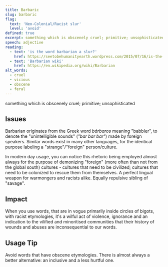 ```yaml
---
title: Barbaric
slug: barbaric
flag:
  text: 'Neo-Colonial/Racist slur'
  level: 'avoid'
defined: true
excerpt: something which is obscenely cruel; primitive; unsophisticated.
speech: adjective
reading:
  - text: 'is the word barbarian a slur?'
    href: https://seetobehumanityearth.wordpress.com/2015/07/16/is-the-term-barbarian-a-slur/
  - text: 'Barbarian wiki'
    href: https://en.wikipedia.org/wiki/Barbarian
alt_words:
  - cruel
  - vicious
  - obscene
  - feral
---
```


something which is obscenely cruel; primitive; unsophisticated

## Issues

Barbarian originates from the Greek word _bárbaros_ meaning "babbler", to denote the "unintelligible sounds" (_"bar bar bar"_) made by foreign speakers.
Similar words exist in many other languages, for the identical purpose labeling a "strange"/"foreign" person/culture.

In modern day usage, you can notice this rhetoric being employed almost always for the purpose of demonizing "foreign" (more often than not from the global south) cultures - cultures that need to be civilized;
cultures that need to be colonized to rescue them from themselves. A perfect lingual weapon for warmongers and racists alike. Equally repulsive sibling of "savage".

## Impact

When you use words, that are in vogue primarily inside circles of bigots, with racist etymologies, it's a wilful act of violence, ignorance and an indication to the vilified and minoritised communities that their history of wounds and abuses are inconsequential to our words.

## Usage Tip

Avoid words that have obscene etymologies. There is almost always a better alternative: an inclusive and a less hurtful one.
